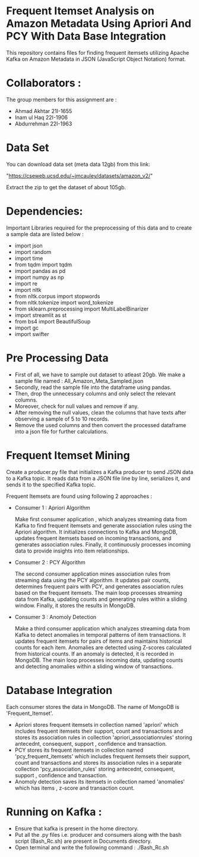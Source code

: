 # Frequent Itemset Analysis on Amazon Metadata Using Apriori And PCY With Data Base Integration
This repository contains files for finding frequent itemsets utilizing Apache Kafka on Amazon Metadata in JSON (JavaScript Object Notation) format. 

# Collaborators :
The group members for this assignment are :
- Ahmad Akhtar 21I-1655
- Inam ul Haq 22I-1906
- Abdurrehman 22I-1963

# Data Set 
You can download data set (meta data 12gb) from this link:

"https://cseweb.ucsd.edu/~jmcauley/datasets/amazon_v2/"

Extract the zip to get the dataset of about 105gb.

# Dependencies: 
Important Libraries required for the preprocessing of this data and to create a sample data are listed below :

- import json
- import random
- import time
- from tqdm import tqdm
- import pandas as pd
- import numpy as np
- import re
- import nltk
- from nltk.corpus import stopwords
- from nltk.tokenize import word_tokenize
- from sklearn.preprocessing import MultiLabelBinarizer
- import streamlit as st
- from bs4 import BeautifulSoup
- import gc
- import swifter


# Pre Processing Data 

- First of all, we have to sample out dataset to atleast 20gb. We make a sample file named : All_Amazon_Meta_Sampled.json
- Secondly, read the sample file into the dataframe using pandas. 
- Then, drop the unnecessary columns and only select the relevant columns.
- Moreover, check for null values and remove if any.
- After removing the null values, clean the columns that have texts after observing a sample of 5 to 10 records.
- Remove the used columns and then convert the processed dataframe into a json file for further calculations.


# Frequent Itemset Mining

Create a producer.py file that initializes a Kafka producer to send JSON data to a Kafka topic. It reads data from a JSON file line by line, serializes it, and sends it to the specified Kafka topic.

Frequent Itemsets are found using following 2 approaches :

- Consumer 1 : Apriori Algorithm

  Make first consumer application , which analyzes streaming data from Kafka to find frequent itemsets and generate association rules using the Apriori algorithm. It initializes connections to Kafka and MongoDB, updates frequent itemsets based on incoming transactions, and generates association rules. Finally, it continuously processes incoming data to provide insights into item relationships.

- Consumer 2 : PCY Algorithm

  The second consumer application mines association rules from streaming data using the PCY algorithm. It updates pair counts, determines frequent pairs with PCY, and generates association rules based on the frequent itemsets. The main loop processes streaming data from Kafka, updating counts and generating rules within a sliding window. Finally, it stores the results in MongoDB.
    
- Consumer 3 : Anomoly Detection

  Make a third consumer application which analyzes streaming data from Kafka to detect anomalies in temporal patterns of item transactions. It updates frequent itemsets for pairs of items and maintains historical counts for each item. Anomalies are detected using Z-scores calculated from historical counts. If an anomaly is detected, it is recorded in MongoDB. The main loop processes incoming data, updating counts and detecting anomalies within a sliding window of transactions.



# Database Integration
Each consumer stores the data in MongoDB. The name of MongoDB is 'Frequent_Itemset'. 

- Apriori stores frequent itemsets in collection named 'apriori' which includes frequent itemsets their support, count and transactions and stores its association rules in collection 'apriori_associationrules' storing antecednt, consequent, support , confidence and transaction.
- PCY stores its frequent itemsets in collection named 'pcy_frequent_itemsets' which includes frequent itemsets their support, count and transactions and stores its association rules in a separate collection 'pcy_association_rules' storing antecednt, consequent, support , confidence and transaction.
- Anomoly detection saves its itemsets in collection named 'anomalies' which has items , z-score and transaction count.



# Running on Kafka :
- Ensure that kafka is present in the home directory.
- Put all the .py files i.e. producer and consumers  along with the bash script (Bash_Rc.sh) are present in Documents directory.
- Open terminal and write the following command :
  ./Bash_Rc.sh

